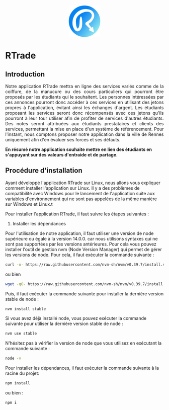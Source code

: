 <p align="center">
    <img src="https://github.com/godouxx/R_Trade/blob/demo/public/images/Rtradelogo.png" width="100">
</p>

# RTrade

## Introduction

<p align="justify">
  Notre application RTrade mettra en ligne des services variés comme de la coiffure, de la manucure ou des cours particuliers qui pourront être proposés par les étudiants qui le souhaitent. Les personnes intéressées par ces annonces pourront donc accéder à ces services en utilisant des jetons propres à l'application, évitant ainsi les échanges d'argent. Les étudiants proposant les services seront donc récompensés avec ces jetons qu'ils pourront à leur tour utiliser afin de profiter de services d'autres étudiants. Des notes seront attribuées aux étudiants prestataires et clients des services, permettant la mise en place d'un système de référencement. Pour l'instant, nous comptons proposer notre application dans la ville de Rennes uniquement afin d'en évaluer ses forces et ses défauts.
</p>

  **En résumé notre application souhaite mettre en lien des étudiants en s'appuyant sur des valeurs d'entraide et de partage.**
  
## Procédure d'installation

Ayant développé l'application RTrade sur Linux, nous allons vous expliquer comment installer l'application sur Linux. Il y a des problèmes de compatibilité avec Windows pour le lancement de l'application suite aux variables d'environnement qui ne sont pas appelées de la même manière sur Windows et Linux.t

Pour installer l'application RTrade, il faut suivre les étapes suivantes :

1. Installer les dépendances

Pour l'utilisation de notre application, il faut utiliser une version de node supérieure ou égale à la version 14.0.0. car nous utilisons syntaxes qui ne sont pas supportées par les versions antérieures. 
Pour cela vous pouvez installer l'outil de gestion nvm (Node Version Manager) qui permet de gérer les versions de node. Pour cela, il faut exécuter la commande suivante :
```bash
curl -o- https://raw.githubusercontent.com/nvm-sh/nvm/v0.39.7/install.sh | bash
```
ou bien 
```bash
wget -qO- https://raw.githubusercontent.com/nvm-sh/nvm/v0.39.7/install.sh | bash
```
Puis, il faut exécuter la commande suivante pour installer la dernière version stable de node :
```bash
nvm install stable

```
Si vous avez déjà installé node, vous pouvez exécuter la commande suivante pour utiliser la dernière version stable de node :
```bash
nvm use stable
```
N'hésitez pas à vérifier la version de node que vous utilisez en exécutant la commande suivante :
```bash
node -v
```

Pour installer les dépendances, il faut exécuter la commande suivante à la racine du projet:
```bash
npm install
```
ou bien :
```bash
npm i
```


